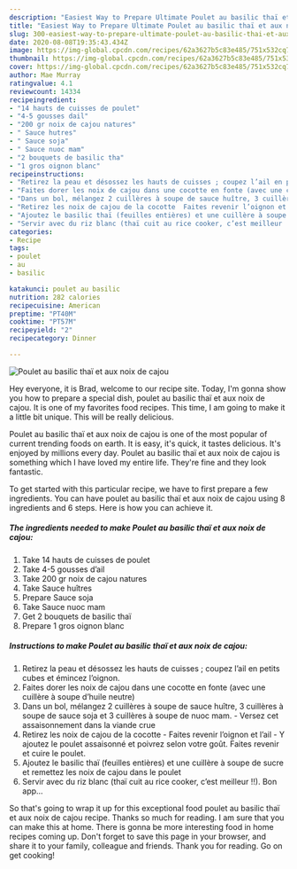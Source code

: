 ```yaml
---
description: "Easiest Way to Prepare Ultimate Poulet au basilic thaï et aux noix de cajou"
title: "Easiest Way to Prepare Ultimate Poulet au basilic thaï et aux noix de cajou"
slug: 300-easiest-way-to-prepare-ultimate-poulet-au-basilic-thai-et-aux-noix-de-cajou
date: 2020-08-08T19:35:43.434Z
image: https://img-global.cpcdn.com/recipes/62a3627b5c83e485/751x532cq70/poulet-au-basilic-thai-et-aux-noix-de-cajou-photo-principale-de-la-recette.jpg
thumbnail: https://img-global.cpcdn.com/recipes/62a3627b5c83e485/751x532cq70/poulet-au-basilic-thai-et-aux-noix-de-cajou-photo-principale-de-la-recette.jpg
cover: https://img-global.cpcdn.com/recipes/62a3627b5c83e485/751x532cq70/poulet-au-basilic-thai-et-aux-noix-de-cajou-photo-principale-de-la-recette.jpg
author: Mae Murray
ratingvalue: 4.1
reviewcount: 14334
recipeingredient:
- "14 hauts de cuisses de poulet"
- "4-5 gousses dail"
- "200 gr noix de cajou natures"
- " Sauce hutres"
- " Sauce soja"
- " Sauce nuoc mam"
- "2 bouquets de basilic tha"
- "1 gros oignon blanc"
recipeinstructions:
- "Retirez la peau et désossez les hauts de cuisses ; coupez l’ail en petits cubes et émincez l’oignon."
- "Faites dorer les noix de cajou dans une cocotte en fonte (avec une cuillère à soupe d’huile neutre)"
- "Dans un bol, mélangez 2 cuillères à soupe de sauce huître, 3 cuillères à soupe de sauce soja et 3 cuillères à soupe de nuoc mam. Versez cet assaisonnement dans la viande crue"
- "Retirez les noix de cajou de la cocotte  Faites revenir l’oignon et l’ail Y ajoutez le poulet assaisonné et poivrez selon votre goût. Faites revenir et cuire le poulet."
- "Ajoutez le basilic thaï (feuilles entières) et une cuillère à soupe de sucre et remettez les noix de cajou dans le poulet"
- "Servir avec du riz blanc (thaï cuit au rice cooker, c’est meilleur !!). Bon app..."
categories:
- Recipe
tags:
- poulet
- au
- basilic

katakunci: poulet au basilic 
nutrition: 282 calories
recipecuisine: American
preptime: "PT40M"
cooktime: "PT57M"
recipeyield: "2"
recipecategory: Dinner

---
```



![Poulet au basilic thaï et aux noix de cajou](https://img-global.cpcdn.com/recipes/62a3627b5c83e485/751x532cq70/poulet-au-basilic-thai-et-aux-noix-de-cajou-photo-principale-de-la-recette.jpg)

Hey everyone, it is Brad, welcome to our recipe site. Today, I'm gonna show you how to prepare a special dish, poulet au basilic thaï et aux noix de cajou. It is one of my favorites food recipes. This time, I am going to make it a little bit unique. This will be really delicious.



Poulet au basilic thaï et aux noix de cajou is one of the most popular of current trending foods on earth. It is easy, it's quick, it tastes delicious. It's enjoyed by millions every day. Poulet au basilic thaï et aux noix de cajou is something which I have loved my entire life. They're fine and they look fantastic.


To get started with this particular recipe, we have to first prepare a few ingredients. You can have poulet au basilic thaï et aux noix de cajou using 8 ingredients and 6 steps. Here is how you can achieve it.

<!--inarticleads1-->

##### The ingredients needed to make Poulet au basilic thaï et aux noix de cajou:

1. Take 14 hauts de cuisses de poulet
1. Take 4-5 gousses d’ail
1. Take 200 gr noix de cajou natures
1. Take  Sauce huîtres
1. Prepare  Sauce soja
1. Take  Sauce nuoc mam
1. Get 2 bouquets de basilic thaï
1. Prepare 1 gros oignon blanc




<!--inarticleads2-->

##### Instructions to make Poulet au basilic thaï et aux noix de cajou:

1. Retirez la peau et désossez les hauts de cuisses ; coupez l’ail en petits cubes et émincez l’oignon.
1. Faites dorer les noix de cajou dans une cocotte en fonte (avec une cuillère à soupe d’huile neutre)
1. Dans un bol, mélangez 2 cuillères à soupe de sauce huître, 3 cuillères à soupe de sauce soja et 3 cuillères à soupe de nuoc mam. - Versez cet assaisonnement dans la viande crue
1. Retirez les noix de cajou de la cocotte  - Faites revenir l’oignon et l’ail - Y ajoutez le poulet assaisonné et poivrez selon votre goût. Faites revenir et cuire le poulet.
1. Ajoutez le basilic thaï (feuilles entières) et une cuillère à soupe de sucre et remettez les noix de cajou dans le poulet
1. Servir avec du riz blanc (thaï cuit au rice cooker, c’est meilleur !!). Bon app...




So that's going to wrap it up for this exceptional food poulet au basilic thaï et aux noix de cajou recipe. Thanks so much for reading. I am sure that you can make this at home. There is gonna be more interesting food in home recipes coming up. Don't forget to save this page in your browser, and share it to your family, colleague and friends. Thank you for reading. Go on get cooking!
